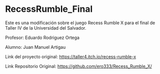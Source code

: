 # RecessRumble_Final
Este es una modificación sobre el juego Recess Rumble X para el final de Taller IV de la Universidad del Salvador.

Profesor: Eduardo Rodriguez Ortega

Alumno: Juan Manuel Artigau

Link del proyecto original: https://taller4.itch.io/recess-rumble-x

Link Repositorio Original: https://github.com/ero333/Recess_Rumble_X/


